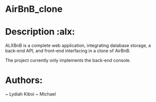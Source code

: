 # AirBnB_clone

# Description :alx:
ALXBnB is a complete web application, integrating database storage, a back-end API, and front-end interfacing in a clone of AirBnB.

The project currently only implements the back-end console.

# Authors:
~ Lydiah Kiboi 
~ Michael 
